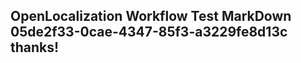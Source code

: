<properties
ms.topic="hero-topic"
ms.test1="hero-topic"
ms.test2="test"/>

## OpenLocalization Workflow Test MarkDown 05de2f33-0cae-4347-85f3-a3229fe8d13c thanks!
